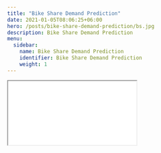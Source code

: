 ```yaml
---
title: "Bike Share Demand Prediction"
date: 2021-01-05T08:06:25+06:00
hero: /posts/bike-share-demand-prediction/bs.jpg
description: Bike Share Demand Prediction
menu:
  sidebar:
    name: Bike Share Demand Prediction
    identifier: Bike Share Demand Prediction
    weight: 1
---
```


 <iframe src="/Bike-share-assignment.html" ></iframe>
